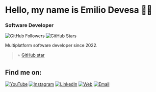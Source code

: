 # Hello, my name is Emilio Devesa 👋🏾
### Software Developer

![GitHub Followers](https://img.shields.io/github/followers/emilio-devesa?style=social)
![GitHub Stars](https://img.shields.io/github/stars/emilio-devesa?style=social)

Multiplatform software developer since 2022.

> ⭐️ [GitHub star](https://stars.github.com/profiles/emilio-devesa/)

## Find me on:

[![YouTube](https://img.shields.io/badge/YouTube-Emilio_Devesa-FF0000?style=for-the-badge&logo=youtube&logoColor=white&labelColor=101010)](https://youtube.com/@emiliodevesadrums)
[![Instagram](https://img.shields.io/badge/Instagram-@emiliodevesadrums-E4405F?style=for-the-badge&logo=instagram&logoColor=white&labelColor=101010)](https://instagram.com/emiliodevesadrums)
[![LinkedIn](https://img.shields.io/badge/LinkedIn-Emilio_Devesa-0077B5?style=for-the-badge&logo=linkedin&logoColor=white&labelColor=101010)](https://www.linkedin.com/in/emiliodevesa)
[![Web](https://img.shields.io/badge/Web-emiliodevesa.com-14a1f0?style=for-the-badge&logo=dev.to&logoColor=white&labelColor=101010)](https://emiliodevesa.com)
[![Email](https://img.shields.io/badge/hola@emiliodevesa.com-D14836?style=for-the-badge&logo=gmail&logoColor=white&labelColor=101010)](mailto:hola@emiliodevesa.com)

